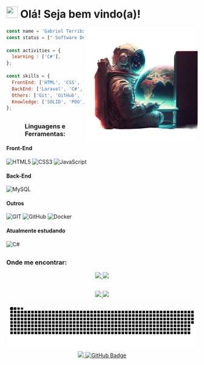 <h1 align="left"><img src="https://raw.githubusercontent.com/MartinHeinz/MartinHeinz/master/wave.gif" width="30px" height="30px"> Olá! Seja bem vindo(a)!</h1>

<div>
<img align="right" src="images/astro-PhotoRoom.png-PhotoRoom.png" alt="developer room" width="300rem">

```js
const name = 'Gabriel Terribile';
const status = [" Software Developer", "SGBR Sistemas"];

const activities = { 
  learning : ['C#'],
};

const skills = {
  FrontEnd: ['HTML', 'CSS', 'Javascript', 'Vuejs', 'Vuetify', 'PHP'],
  BackEnd: ['Laravel', 'C#', 'PostgreSQL', 'MySQL', 'mariaDB', 'firebird'],
  Others: ['Git', 'GitHub', 'Docker'],
  Knowledge: ['SOLID', 'POO', 'API RESTful'],
};
```
</div>

##
<div>
<h3 align="center">Linguagens e Ferramentas:</h3>
<h4>Front-End</h4>
<div>
  <img
    src="https://img.shields.io/badge/HTML5-E34F26?style=for-the-badge&logo=html5&logoColor=white"
    alt="HTML5"
  >
  <img
    src="https://img.shields.io/badge/CSS3-1572B6?style=for-the-badge&logo=css3&logoColor=white"
    alt="CSS3"
  >
  <img
    src="https://img.shields.io/badge/JavaScript-F7DF1E?style=for-the-badge&logo=javascript&logoColor=black"
    alt="JavaScript"
  >
</div>
	
<h4>Back-End</h4>
<div>
  <img
    src="https://img.shields.io/badge/MySQL-005C84?style=for-the-badge&logo=mysql&logoColor=white"
    alt="MySQL"
  />
</div>
	
<h4>Outros</h4>	
<div>
  <img alt="GIT" title="GIT" src="https://img.shields.io/badge/GIT-000000?style=for-the-badge&logo=git&logoColor=F05032" />
	<img alt="GitHub" title="GitHub" src="https://img.shields.io/badge/GITHUB-000000?style=for-the-badge&logo=github&logoColor=FFFFFF" />
	<img
    src="https://img.shields.io/badge/Docker-2496ED?style=for-the-badge&logo=docker&logoColor=white"
    alt="Docker"
  />
</div>
	
<h4>Atualmente estudando</h4>	
<div>
  <img
    alt="C#"
  />
</div>
</div>

##

<h3>Onde me encontrar:</h3>
<div align="center">
  <a href = "mailto:gterribele@hotmail.com">
	  <img height="30em" src="https://img.shields.io/badge/-Gmail-%23333?style=for-the-badge&logo=gmail&logoColor=white" target="_blank">
	</a>
  <a href="https://www.linkedin.com/in/gabriel-terribile" target="_blank">
	  <img height="30em" src="https://img.shields.io/badge/-LinkedIn-%230077B5?style=for-the-badge&logo=linkedin&logoColor=white" target="_blank">
  </a> 
</div>

##

<div align="center">
  <a href="https://github.com/GABRIELTERRIBILE">
  <img width="45%" src="https://github-readme-stats-sigma-five.vercel.app/api?username=GABRIELTERRIBILE&show_icons=true&theme=dark&include_all_commits=true&count_private=true&bg_color=DEG,000080,4682B4&text_color=F8F8FF"/>
  <img width="45%" src="https://github-readme-stats-sigma-five.vercel.app/api/top-langs/?username=GABRIELTERRIBILE&layout=compact&langs_count=10&theme=dark&bg_color=DEG,000080,4682B4&text_color=F8F8FF"/>
</div>


<div align="center">
  
  ![Snake animation](https://github.com/GABRIELTERRIBILE/GABRIELTERRIBILE/blob/output/github-contribution-grid-snake.svg)
  
</div>
    
<div align="center">
  <a href="https://github.com/Meghna-DAS/github-profile-views-counter">
	  <img height="30em" src="https://komarev.com/ghpvc/?username=GABRIELTERRIBILE">
  </a>
  <a href="https://github.com/GABRIELTERRIBILE?tab=followers">
	  <img height="30em" src="https://img.shields.io/github/followers/GABRIELTERRIBILE? label=Followers&style=social" alt="GitHub Badge">
  </a>
</div>
